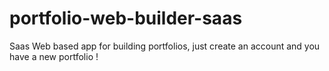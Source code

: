# portfolio-web-builder-saas
Saas Web based app for building portfolios, just create an account and you have a new portfolio !
